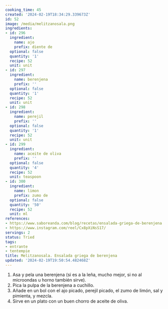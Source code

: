 ```yaml
---
cooking_time: 45
created: '2024-02-19T18:34:29.339673Z'
id: 52
image: /media/melitzanosala.png
ingredients:
- id: 296
  ingredient:
    name: ajo
    prefix: diente de
  optional: false
  quantity: '1'
  recipe: 52
  unit: unit
- id: 297
  ingredient:
    name: berenjena
    prefix: ''
  optional: false
  quantity: '1'
  recipe: 52
  unit: unit
- id: 298
  ingredient:
    name: perejil
    prefix: ''
  optional: false
  quantity: '1'
  recipe: 52
  unit: unit
- id: 299
  ingredient:
    name: aceite de oliva
    prefix: ''
  optional: false
  quantity: '4'
  recipe: 52
  unit: teaspoon
- id: 300
  ingredient:
    name: limon
    prefix: zumo de
  optional: false
  quantity: '50'
  recipe: 52
  unit: ml
references:
- https://www.saboreanda.com/blog/recetas/ensalada-griega-de-berenjena
- https://www.instagram.com/reel/Cx8pXiNsS17/
servings: 2
status: Tried
tags:
- entrante
- tentempie
title: Melitzanosala. Ensalada griega de berenjena
updated: '2024-02-19T19:50:54.482468Z'
---
```


1. Asa y pela una berenjena (si es a la leña, mucho mejor, si no al microondas u horno también sirve).
2. Pica la pulpa de la berenjena a cuchillo.
3. Añade en un bol con el ajo picado, perejil picado, el zumo de limón, sal y pimienta, y mezcla.
4. Sirve en un plato con un buen chorro de aceite de oliva.
